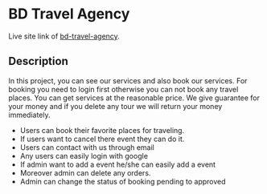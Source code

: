 # BD Travel Agency

Live site link of [bd-travel-agency](https://bd-travel-agency.firebaseapp.com/).

## Description

In this project, you can see our services and also book our services. For booking you need to login first otherwise you can not book any travel places. You can get services at the reasonable price. We give guarantee for your money and if you delete any tour we will return your money immediately. 

* Users can book their favorite places for traveling. 
* If users want to cancel there event they can do it.
* Users can contact with us through email
* Any users can easily login with google
* If admin want to add a event he/she can easily add a event
* Moreover admin can delete any orders.
* Admin can change the status of booking pending to approved